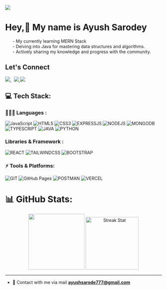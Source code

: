 
[![](https://visitcount.itsvg.in/api?id=AyushSarode&icon=0&color=0)](https://visitcount.itsvg.in)

# Hey,👋 My name is Ayush Sarodey 
<ul>
- My currently learning MERN Stack <br>
- Delving into Java for mastering data structures and algorithms. <br>
- Actively sharing my knowledge and progress with the community. 
</ul>



## Let's Connect
<div id="badges">
  <a href="https://www.linkedin.com/in/ayush-sarodey-24a807272/">
		<img src="https://img.shields.io/badge/LinkedIn-0077B5?style=for-the-badge&logo=linkedin&logoColor=white"/>
  </a> &nbsp
  <a href="https://twitter.com/AyushSarode07">
		<img src="https://img.shields.io/badge/X(TWITTER)-000000?style=for-the-badge&logo=x&logoColor=white"/>
	</a>
 <a href="https://dev.to/ayushsarode">
		<img src="https://img.shields.io/badge/dev.to-0A0A0A?style=for-the-badge&logo=devdotto&logoColor=white"/>
	</a><br>

</div>

## 💻 Tech Stack:


### 🧑🏻‍💻 Languages :
![JavaScript](https://img.shields.io/badge/JavaScript-F7DF1E?style=for-the-badge&logo=javascript&logoColor=black)
![HTML5](https://img.shields.io/badge/HTML5-E34F26?style=for-the-badge&logo=html5&logoColor=white)
![CSS3](https://img.shields.io/badge/CSS3-1572B6?style=for-the-badge&logo=css3&logoColor=white)
![EXPRESSJS](https://img.shields.io/badge/Express.js-404D59?style=for-the-badge)
![NODEJS](https://img.shields.io/badge/Node.js-43853D?style=for-the-badge&logo=node.js&logoColor=white)
![MONGODB](https://img.shields.io/badge/MongoDB-4EA94B?style=for-the-badge&logo=mongodb&logoColor=white)
![TYPESCRIPT](https://img.shields.io/badge/TypeScript-007ACC?style=for-the-badge&logo=typescript&logoColor=white)
![JAVA](https://img.shields.io/badge/Java-ED8B00?style=for-the-badge&logo=openjdk&logoColor=white)
![PYTHON](https://img.shields.io/badge/Python-14354C?style=for-the-badge&logo=python&logoColor=white)

### Libraries & Framework :
![REACT](https://img.shields.io/badge/React-20232A?style=for-the-badge&logo=react&logoColor=61DAFB)
![TAILWINDCSS](https://img.shields.io/badge/Tailwind_CSS-38B2AC?style=for-the-badge&logo=tailwind-css&logoColor=white)
![BOOTSTRAP](https://img.shields.io/badge/Bootstrap-563D7C?style=for-the-badge&logo=bootstrap&logoColor=white)

### ⚡️ Tools & Platforms:
![GIT](https://img.shields.io/badge/GIT-E44C30?style=for-the-badge&logo=git&logoColor=white)
![GitHub Pages](https://img.shields.io/badge/GitHub_Pages-100000?style=for-the-badge&logo=github&logoColor=white)
![POSTMAN](https://img.shields.io/badge/Postman-E25825?style=for-the-badge&logo=postman&logoColor=white)
![VERCEL](https://img.shields.io/badge/Vercel-000000?style=for-the-badge&logo=vercel&logoColor=white)


# 📊 GitHub Stats:

<p align="center"> <img height="180em" src="https://github-readme-stats.vercel.app/api?username=ayushsarode&amp;show_icons=true&amp;theme=algolia&amp;include_all_commits=true&amp;count_private=true" style="max-width:100%;">
<!-- <img style="margin-left=20px;" height="180em" src="https://github-readme-stats.vercel.app/api/top-langs/?username=ayushsarode&amp;theme=algolia" style="max-width:100%;"> <br> //35.95 -->
<img  height="170em" src="https://github-readme-streak-stats.herokuapp.com/?user=ayushsarode&theme=algolia" alt="Streak Stat"/>
</p>

<!-- ### ✍️ Random Dev Quote
![](https://quotes-github-readme.vercel.app/api?type=horizontal&theme=tokyonight)  -->

---
- 📩 Contact with me via mail **ayushsarode777@gmail.com**


